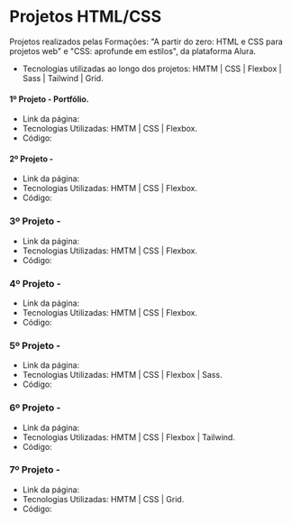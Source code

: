 # Projetos HTML/CSS

Projetos realizados pelas Formações: "A partir do zero: HTML e CSS para projetos web" e "CSS: aprofunde em estilos", da plataforma Alura.

- Tecnologias utilizadas ao longo dos projetos: HMTM | CSS | Flexbox | Sass | Tailwind | Grid.

#### 1º Projeto - Portfólio.
- Link da página:
- Tecnologias Utilizadas: HMTM | CSS | Flexbox.
- Código:

#### 2º Projeto - 
- Link da página:
- Tecnologias Utilizadas: HMTM | CSS | Flexbox.
- Código:

### 3º Projeto - 
- Link da página:
- Tecnologias Utilizadas: HMTM | CSS | Flexbox.
- Código:

### 4º Projeto - 
- Link da página:
- Tecnologias Utilizadas: HMTM | CSS | Flexbox.
- Código:

### 5º Projeto - 
- Link da página:
- Tecnologias Utilizadas: HMTM | CSS | Flexbox | Sass.
- Código:

### 6º Projeto - 
- Link da página:
- Tecnologias Utilizadas: HMTM | CSS | Flexbox | Tailwind.
- Código:

### 7º Projeto - 
- Link da página:
- Tecnologias Utilizadas: HMTM | CSS | Grid.
- Código:
